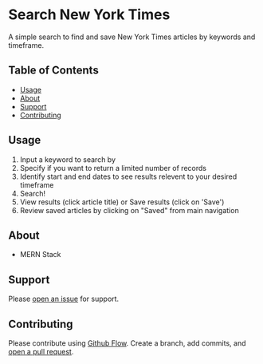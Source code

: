 # Search New York Times

A simple search to find and save New York Times articles by keywords and timeframe.

## Table of Contents

- [Usage](#usage)
- [About](#about)
- [Support](#support)
- [Contributing](#contributing)

## Usage

1. Input a keyword to search by
2. Specify if you want to return a limited number of records
3. Identify start and end dates to see results relevent to your desired timeframe
4. Search!
5. View results (click article title) or Save results (click on 'Save')
6. Review saved articles by clicking on "Saved" from main navigation


## About

- MERN Stack

## Support

Please [open an issue](https://github.com/dmaddox/NYT-React-Search/issues/new) for support.

## Contributing

Please contribute using [Github Flow](https://guides.github.com/introduction/flow/). Create a branch, add commits, and [open a pull request](https://github.com/dmaddox/NYT-React-Search/compare/).

